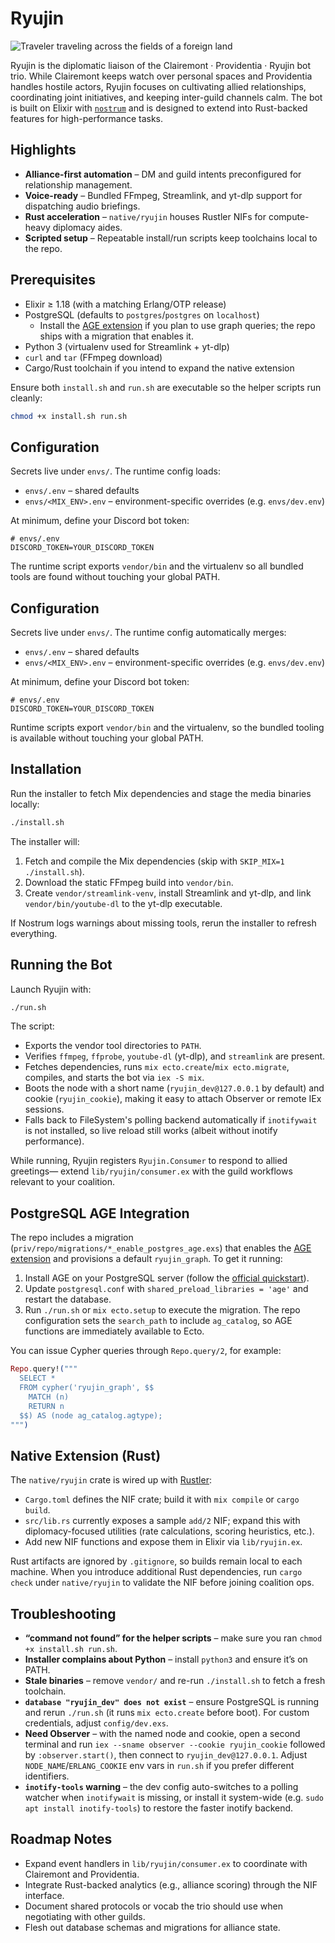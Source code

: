 # Ryujin

![Traveler traveling across the fields of a foreign land](https://i.pinimg.com/1200x/1c/df/0d/1cdf0d48e184a436a19cc61ff07c60a1.jpg)

Ryujin is the diplomatic liaison of the Clairemont · Providentia · Ryujin bot trio.
While Clairemont keeps watch over personal spaces and Providentia handles hostile actors,
Ryujin focuses on cultivating allied relationships, coordinating joint initiatives,
and keeping inter-guild channels calm. The bot is built on Elixir with [`nostrum`](https://hex.pm/packages/nostrum)
and is designed to extend into Rust-backed features for high-performance tasks.

## Highlights

- **Alliance-first automation** – DM and guild intents preconfigured for relationship management.
- **Voice-ready** – Bundled FFmpeg, Streamlink, and yt-dlp support for dispatching audio briefings.
- **Rust acceleration** – `native/ryujin` houses Rustler NIFs for compute-heavy diplomacy aides.
- **Scripted setup** – Repeatable install/run scripts keep toolchains local to the repo.

## Prerequisites

- Elixir ≥ 1.18 (with a matching Erlang/OTP release)
- PostgreSQL (defaults to `postgres`/`postgres` on `localhost`)
  - Install the [AGE extension](https://github.com/apache/age) if you plan to use graph queries; the repo ships with a migration that enables it.
- Python 3 (virtualenv used for Streamlink + yt-dlp)
- `curl` and `tar` (FFmpeg download)
- Cargo/Rust toolchain if you intend to expand the native extension

Ensure both `install.sh` and `run.sh` are executable so the helper scripts run cleanly:

```bash
chmod +x install.sh run.sh
```

## Configuration

Secrets live under `envs/`. The runtime config loads:

- `envs/.env` – shared defaults
- `envs/<MIX_ENV>.env` – environment-specific overrides (e.g. `envs/dev.env`)

At minimum, define your Discord bot token:

```dotenv
# envs/.env
DISCORD_TOKEN=YOUR_DISCORD_TOKEN
```

The runtime script exports `vendor/bin` and the virtualenv so all bundled tools are
found without touching your global PATH.

## Configuration

Secrets live under `envs/`. The runtime config automatically merges:

- `envs/.env` – shared defaults
- `envs/<MIX_ENV>.env` – environment-specific overrides (e.g. `envs/dev.env`)

At minimum, define your Discord bot token:

```dotenv
# envs/.env
DISCORD_TOKEN=YOUR_DISCORD_TOKEN
```

Runtime scripts export `vendor/bin` and the virtualenv, so the bundled tooling is
available without touching your global PATH.

## Installation

Run the installer to fetch Mix dependencies and stage the media binaries locally:

```bash
./install.sh
```

The installer will:

1. Fetch and compile the Mix dependencies (skip with `SKIP_MIX=1 ./install.sh`).
2. Download the static FFmpeg build into `vendor/bin`.
3. Create `vendor/streamlink-venv`, install Streamlink and yt-dlp, and link
   `vendor/bin/youtube-dl` to the yt-dlp executable.

If Nostrum logs warnings about missing tools, rerun the installer to refresh everything.

## Running the Bot

Launch Ryujin with:

```bash
./run.sh
```

The script:

- Exports the vendor tool directories to `PATH`.
- Verifies `ffmpeg`, `ffprobe`, `youtube-dl` (yt-dlp), and `streamlink` are present.
- Fetches dependencies, runs `mix ecto.create`/`mix ecto.migrate`, compiles, and starts the bot via
  `iex -S mix`.
- Boots the node with a short name (`ryujin_dev@127.0.0.1` by default) and cookie (`ryujin_cookie`),
  making it easy to attach Observer or remote IEx sessions.
- Falls back to FileSystem's polling backend automatically if `inotifywait` is not installed, so
  live reload still works (albeit without inotify performance).

While running, Ryujin registers `Ryujin.Consumer` to respond to allied greetings—
extend `lib/ryujin/consumer.ex` with the guild workflows relevant to your coalition.

## PostgreSQL AGE Integration

The repo includes a migration (`priv/repo/migrations/*_enable_postgres_age.exs`) that enables the
[AGE extension](https://github.com/apache/age) and provisions a default `ryujin_graph`. To get it
running:

1. Install AGE on your PostgreSQL server (follow the [official quickstart](https://age.apache.org/quickstart/installing/)).
2. Update `postgresql.conf` with `shared_preload_libraries = 'age'` and restart the database.
3. Run `./run.sh` or `mix ecto.setup` to execute the migration. The repo configuration sets the
   `search_path` to include `ag_catalog`, so AGE functions are immediately available to Ecto.

You can issue Cypher queries through `Repo.query/2`, for example:

```elixir
Repo.query!("""
  SELECT *
  FROM cypher('ryujin_graph', $$
    MATCH (n)
    RETURN n
  $$) AS (node ag_catalog.agtype);
""")
```

## Native Extension (Rust)

The `native/ryujin` crate is wired up with [Rustler](https://github.com/rusterlium/rustler):

- `Cargo.toml` defines the NIF crate; build it with `mix compile` or `cargo build`.
- `src/lib.rs` currently exposes a sample `add/2` NIF; expand this with
  diplomacy-focused utilities (rate calculations, scoring heuristics, etc.).
- Add new NIF functions and expose them in Elixir via `lib/ryujin.ex`.

Rust artifacts are ignored by `.gitignore`, so builds remain local to each machine.
When you introduce additional Rust dependencies, run `cargo check` under `native/ryujin`
to validate the NIF before joining coalition ops.

## Troubleshooting

- **“command not found” for the helper scripts** – make sure you ran `chmod +x install.sh run.sh`.
- **Installer complains about Python** – install `python3` and ensure it’s on PATH.
- **Stale binaries** – remove `vendor/` and re-run `./install.sh` to fetch a fresh toolchain.
- **`database "ryujin_dev" does not exist`** – ensure PostgreSQL is running and rerun `./run.sh`
  (it runs `mix ecto.create` before boot). For custom credentials, adjust `config/dev.exs`.
- **Need Observer** – with the named node and cookie, open a second terminal and run
  `iex --sname observer --cookie ryujin_cookie` followed by `:observer.start()`, then connect to
  `ryujin_dev@127.0.0.1`. Adjust `NODE_NAME`/`ERLANG_COOKIE` env vars in `run.sh` if you prefer
  different identifiers.
- **`inotify-tools` warning** – the dev config auto-switches to a polling watcher when `inotifywait`
  is missing, or install it system-wide (e.g. `sudo apt install inotify-tools`) to restore the
  faster inotify backend.

## Roadmap Notes

- Expand event handlers in `lib/ryujin/consumer.ex` to coordinate with Clairemont and Providentia.
- Integrate Rust-backed analytics (e.g., alliance scoring) through the NIF interface.
- Document shared protocols or vocab the trio should use when negotiating with other guilds.
- Flesh out database schemas and migrations for alliance state.
